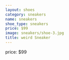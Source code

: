 ```yaml
---
layout: shoes
category: sneakers
name: sneakers
shoe_type: sneakers
price: $99
image: sneakers/shoe-3.jpg
title: weird Sneaker
---
```




price: $99
